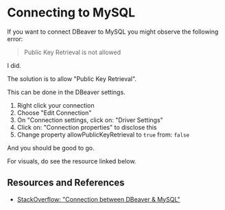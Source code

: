 # Connecting to MySQL

If you want to connect DBeaver to MySQL you might observe the following error:

> Public Key Retrieval is not allowed

I did.

The solution is to allow "Public Key Retrieval".

This can be done in the DBeaver settings.

1. Right click your connection
1. Choose "Edit Connection"
2. On "Connection settings, click on: "Driver Settings"
3. Click on: "Connection properties" to disclose this
4. Change property allowPublicKeyRetrieval to `true` from: `false`

And you should be good to go.

For visuals, do see the resource linked below.

## Resources and References

- [StackOverflow: "Connection between DBeaver & MySQL"](https://stackoverflow.com/questions/61749304/connection-between-dbeaver-mysql)
